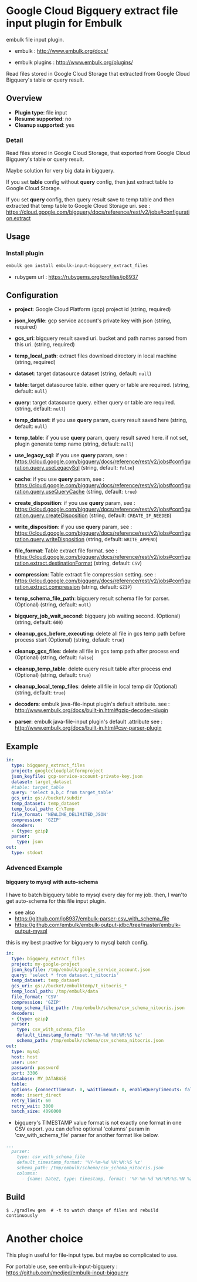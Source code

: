 # Google Cloud Bigquery extract file input plugin for Embulk 

embulk file input plugin. 

- embulk : http://www.embulk.org/docs/

- embulk plugins : http://www.embulk.org/plugins/

Read files stored in Google Cloud Storage that extracted from Google Cloud Bigquery's table or query result.

## Overview

* **Plugin type**: file input
* **Resume supported**: no
* **Cleanup supported**: yes

### Detail

Read files stored in Google Cloud Storage, that exported from Google Cloud Bigquery's table or query result.

Maybe solution for very big data in bigquery.

If you set  **table** config without **query** config, 
then just extract table to Google Cloud Storage.

If you set **query** config,
then query result save to temp table and then extracted that temp table to Google Cloud Storage uri.
see : https://cloud.google.com/bigquery/docs/reference/rest/v2/jobs#configuration.extract
   
## Usage

### Install plugin

```bash
embulk gem install embulk-input-bigquery_extract_files
```

* rubygem url : https://rubygems.org/profiles/jo8937


## Configuration

- **project**: Google Cloud Platform (gcp) project id (string, required)
- **json_keyfile**: gcp service account's private key with json (string, required)
- **gcs_uri**: bigquery result saved uri. bucket and path names parsed from this uri.  (string, required)
- **temp_local_path**: extract files download directory in local machine (string, required)

- **dataset**: target datasource dataset (string, default: `null`)
- **table**: target datasource table. either query or table are required. (string, default: `null`)
- **query**: target datasource query. either query or table are required. (string, default: `null`)

- **temp_dataset**: if you use **query** param, query result saved here  (string, default: `null`)
- **temp_table**: if you use **query** param, query result saved here. if not set, plugin generate temp name (string, default: `null`)
- **use_legacy_sql**: if you use **query** param, see : https://cloud.google.com/bigquery/docs/reference/rest/v2/jobs#configuration.query.useLegacySql (string, default: `false`)
- **cache**: if you use **query** param, see : https://cloud.google.com/bigquery/docs/reference/rest/v2/jobs#configuration.query.useQueryCache (string, default: `true`)
- **create_disposition**: if you use **query** param, see : https://cloud.google.com/bigquery/docs/reference/rest/v2/jobs#configuration.query.createDisposition (string, default: `CREATE_IF_NEEDED`)
- **write_disposition**: if you use **query** param, see : https://cloud.google.com/bigquery/docs/reference/rest/v2/jobs#configuration.query.writeDisposition (string, default: `WRITE_APPEND`)

- **file_format**: Table extract file format. see : https://cloud.google.com/bigquery/docs/reference/rest/v2/jobs#configuration.extract.destinationFormat (string, default: `CSV`)
- **compression**: Table extract file compression setting. see : https://cloud.google.com/bigquery/docs/reference/rest/v2/jobs#configuration.extract.compression (string, default: `GZIP`)

- **temp_schema_file_path**: bigquery result schema file for parser. (Optional) (string, default: `null`)

- **bigquery_job_wait_second**: bigquery job waiting second. (Optional) (string, default: `600`)

- **cleanup_gcs_before_executing**: delete all file in gcs temp path before process start (Optional) (string, default: `true`)

- **cleanup_gcs_files**: delete all file in gcs temp path after process end (Optional) (string, default: `false`)

- **cleanup_temp_table**: delete query result table after process end (Optional) (string, default: `true`)

- **cleanup_local_temp_files**: delete all file in local temp dir (Optional) (string, default: `true`)

- **decoders**: embulk java-file-input plugin's default attribute. see : http://www.embulk.org/docs/built-in.html#gzip-decoder-plugin
- **parser**: embulk java-file-input plugin's default .attribute see : http://www.embulk.org/docs/built-in.html#csv-parser-plugin

## Example

```yaml
in:
  type: bigquery_extract_files
  project: googlecloudplatformproject
  json_keyfile: gcp-service-account-private-key.json
  dataset: target_dataset
  #table: target_table
  query: 'select a,b,c from target_table'
  gcs_uri: gs://bucket/subdir
  temp_dataset: temp_dataset
  temp_local_path: C:\Temp
  file_format: 'NEWLINE_DELIMITED_JSON'
  compression: 'GZIP'
  decoders:
  - {type: gzip}  
  parser:
    type: json
out: 
  type: stdout
```

### Advenced Example 

#### bigquery to mysql with auto-schema 

I have to batch bigquery table to mysql every day for my job.
then, I wan'to get auto-schema for this file input plugin.

- see also 
 - https://github.com/jo8937/embulk-parser-csv_with_schema_file
 - https://github.com/embulk/embulk-output-jdbc/tree/master/embulk-output-mysql

this is my best practive for bigquery to mysql batch config. 

```yaml
in:
  type: bigquery_extract_files
  project: my-google-project
  json_keyfile: /tmp/embulk/google_service_account.json
  query: 'select * from dataset.t_nitocris'
  temp_dataset: temp_dataset
  gcs_uri: gs://bucket/embulktemp/t_nitocris_*
  temp_local_path: /tmp/embulk/data
  file_format: 'CSV'
  compression: 'GZIP'
  temp_schema_file_path: /tmp/embulk/schema/csv_schema_nitocris.json
  decoders:
  - {type: gzip}
  parser:
    type: csv_with_schema_file
    default_timestamp_format: '%Y-%m-%d %H:%M:%S %z'
    schema_path: /tmp/embulk/schema/csv_schema_nitocris.json
out:
  type: mysql
  host: host
  user: user
  password: password
  port: 3306
  database: MY_DATABASE
  table: 
  options: {connectTimeout: 0, waitTimeout: 0, enableQueryTimeouts: false, autoReconnect: true}
  mode: insert_direct
  retry_limit: 60
  retry_wait: 3000
  batch_size: 4096000
```

* bigquery's TIMESTAMP value format is not exactly one format in one CSV export. you can define optional 'columns' param in 'csv_with_schema_file' parser for another format like below.

```yml
...
  parser:
    type: csv_with_schema_file
    default_timestamp_format: '%Y-%m-%d %H:%M:%S %z'
    schema_path: /tmp/embulk/schema/csv_schema_nitocris.json
    columns:
      - {name: Date2, type: timestamp, format: '%Y-%m-%d %H:%M:%S.%N %z'}
```

## Build

```
$ ./gradlew gem  # -t to watch change of files and rebuild continuously
```

# Another choice

This plugin useful for file-input type. but maybe so complicated to use.

For portable use, see embulk-input-bigquery : https://github.com/medjed/embulk-input-bigquery
